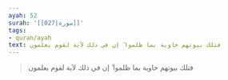 ```yaml
---
ayah: 52
surah: '[[027|سورة]]'
tags:
- quran/ayah
text: فتلك بيوتهم خاوية بما ظلموا ۗ إن في ذلك لآية لقوم يعلمون
---
```

> فتلك بيوتهم خاوية بما ظلموا ۗ إن في ذلك لآية لقوم يعلمون
